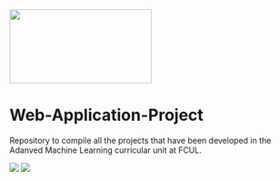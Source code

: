 <img src="https://ciencias.ulisboa.pt/sites/default/files/Ciencias_Logo_Azul-01.png" width="250" height="130">

# Web-Application-Project


Repository to compile all the projects that have been developed in the Adanved Machine Learning curricular unit at FCUL.

<img src="https://i.imgur.com/9tAdA4V.png">

<img src="https://imgur.com/a/DwPuwdw">

